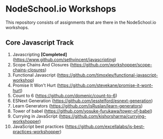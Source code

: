 # NodeSchool.io Workshops
This repository consists of assignments that are there in the NodeSchool.io workshops.

## Core Javascript Track 
1. Javascripting **[Completed]** (https://www.github.com/sethvincent/javascripting)
1. Scope Chains And Closures (https://github.com/workshopper/scope-chains-closures)
1. Functional Javascript (https://github.com/timoxley/functional-javascript-workshop)
1. Promise It Won't Hurt (https://github.com/stevekane/promise-it-wont-hurt)
1. Count to 6 (https://github.com/domenic/count-to-6)
1. ESNext Generation (https://github.com/jesstelford/esnext-generation)
1. Learn Generators (https://github.com/isRuslan/learn-generators)
1. Tower of babel (https://github.com/yosuke-furukawa/tower-of-babel)
1. Currying in JavaScript (https://github.com/kishorsharma/currying-workshopper)
1. JavaScript best practices (https://github.com/excellalabs/js-best-practices-workshopper)

